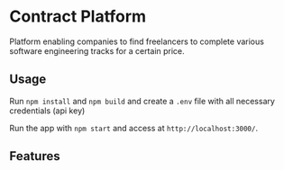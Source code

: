 # Contract Platform

Platform enabling companies to find freelancers to complete various software engineering tracks for a certain price. 

## Usage

Run `npm install` and `npm build` and create a `.env` file with all necessary credentials (api key)

Run the app with `npm start` and access at `http://localhost:3000/`.

## Features


